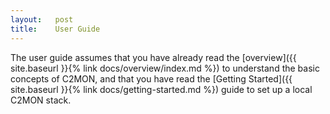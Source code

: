 ```yaml
---
layout:   post
title:    User Guide
---
```



The user guide assumes that you have already read the [overview]({{ site.baseurl }}{% link docs/overview/index.md %}) to understand the basic concepts of C2MON, and that you have
read the [Getting Started]({{ site.baseurl }}{% link docs/getting-started.md %}) guide to set up a local C2MON stack.
